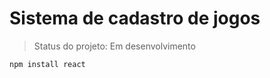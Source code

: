 <h1> Sistema de cadastro de jogos </h1>

> Status do projeto: Em desenvolvimento


```
npm install react
```

